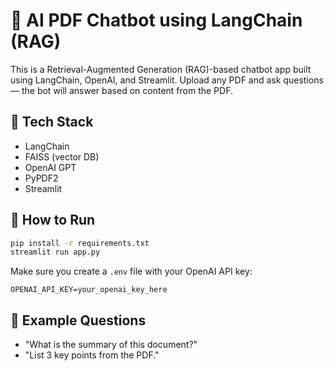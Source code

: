 # 🧠 AI PDF Chatbot using LangChain (RAG)

This is a Retrieval-Augmented Generation (RAG)-based chatbot app built using LangChain, OpenAI, and Streamlit. Upload any PDF and ask questions — the bot will answer based on content from the PDF.

## 🔧 Tech Stack
- LangChain
- FAISS (vector DB)
- OpenAI GPT
- PyPDF2
- Streamlit

## 🚀 How to Run
```bash
pip install -r requirements.txt
streamlit run app.py
```

Make sure you create a `.env` file with your OpenAI API key:
```
OPENAI_API_KEY=your_openai_key_here
```

## 🧪 Example Questions
- "What is the summary of this document?"
- "List 3 key points from the PDF."
